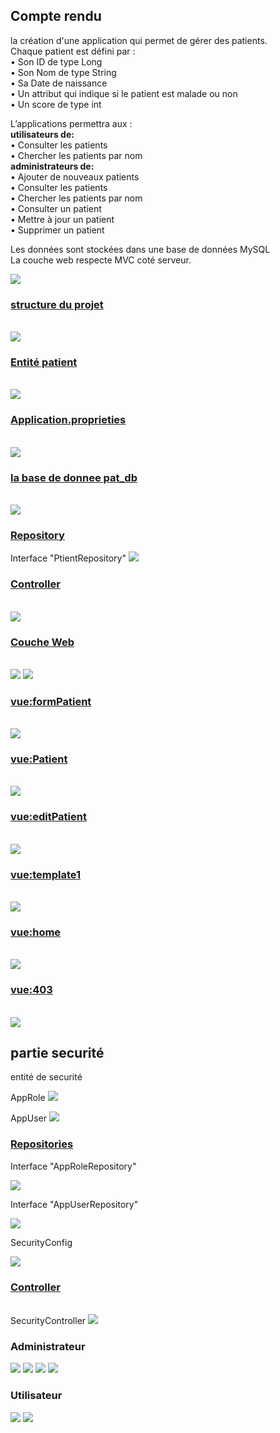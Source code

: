 <h2> Compte rendu </h2>
<p>
la création d'une application qui permet de gérer des patients.<br>
Chaque patient est défini par :<br>
• Son ID de type Long <br>
• Son Nom de type String<br>
• Sa Date de naissance<br>
• Un attribut qui indique si le patient est malade ou non<br>
• Un score de type int<br>

L’applications permettra aux :<br>
<b>utilisateurs de:</b><br>
• Consulter les patients<br>
• Chercher les patients par nom<br>
<b>administrateurs de:</b><br>
• Ajouter de nouveaux patients<br>
• Consulter les patients<br>
• Chercher les patients par nom<br>
• Consulter un patient<br>
• Mettre à jour un patient<br>
• Supprimer un patient<br>

Les données sont stockées dans une base de données MySQL<br>
La couche web respecte MVC coté serveur.<br></p>

<img src="capture/cap1.png">
<h3><u>structure du projet</u></h3><br>
<img src="capture/cap22.png"><br>

<h3><u>Entité patient</h3></u><br>

<img src="capture/cap3.png">
<h3><u>Application.proprieties</u></h3><br>

<img src="capture/cap4.png">

<h3><u>la base de donnee pat_db</u></h3><br>

<img src="capture/cap5.PNG">

<h3><u>Repository</u></h3>
Interface "PtientRepository"

<img src="capture/cap6.PNG">

<h3><u>Controller</u></h3><br>
<img src="capture/cap7.PNG">
<h3><u>Couche Web</u></h3><br>

<img src="capture/cap8.PNG">
<img src="capture/cap9.PNG">


<h3><u>vue:formPatient</u></h3><br>
<img src="capture/formPatient.PNG">

<h3><u>vue:Patient</u></h3><br>
<img src="capture/patient.PNG">
<h3><u>vue:editPatient</u></h3><br>

<img src="capture/editPatient.PNG">

<h3><u>vue:template1</u></h3><br>

<img src="capture/template1.PNG">

<h3><u>vue:home</u></h3><br>

<img src="capture/home.PNG">

<h3><u>vue:403</u></h3><br>

<img src="capture/403.PNG">


<h2>partie securité </h2>

entité de securité

AppRole
<img src="capture/approle.PNG">

AppUser
<img src="capture/appuser.PNG">

<h3><u>Repositories</u></h3>

Interface "AppRoleRepository"

<img src="capture/approleRepo.PNG">

Interface "AppUserRepository"

<img src="capture/appuserRepo.PNG">

SecurityConfig

<img src="capture/secConfig.PNG">

<h3><u>Controller</u></h3><br>
SecurityController

<img src="capture/secController.PNG">

<h3>Administrateur</h3>
<img src="capture/log.PNG">
<img src="capture/index.PNG">

<img src="capture/cap8.png">
<img src="capture/logout.PNG">
<h3>Utilisateur</h3>
<img src="capture/sign.PNG">
<img src="capture/chercher.PNG" >














